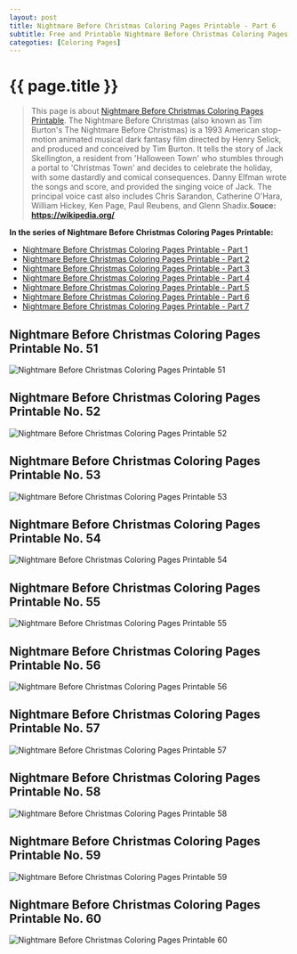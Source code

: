 ```yaml
---
layout: post
title: Nightmare Before Christmas Coloring Pages Printable - Part 6
subtitle: Free and Printable Nightmare Before Christmas Coloring Pages Printable - Part 6
categoties: [Coloring Pages]
---
```

{{ page.title }}
================
> This page is about [Nightmare Before Christmas Coloring Pages Printable](http://autoizipro/). The Nightmare Before Christmas (also known as Tim Burton's The Nightmare Before Christmas) is a 1993 American stop-motion animated musical dark fantasy film directed by Henry Selick, and produced and conceived by Tim Burton. It tells the story of Jack Skellington, a resident from 'Halloween Town' who stumbles through a portal to 'Christmas Town' and decides to celebrate the holiday, with some dastardly and comical consequences. Danny Elfman wrote the songs and score, and provided the singing voice of Jack. The principal voice cast also includes Chris Sarandon, Catherine O'Hara, William Hickey, Ken Page, Paul Reubens, and Glenn Shadix.__Souce: https://wikipedia.org/__

**In the series of Nightmare Before Christmas Coloring Pages Printable:**

* [Nightmare Before Christmas Coloring Pages Printable - Part 1](https://freecoloringpages.github.io/2017/11/18/Nightmare-Before-Christmas-Coloring-Pages-Printable-part-1.html)
* [Nightmare Before Christmas Coloring Pages Printable - Part 2](https://freecoloringpages.github.io/2017/11/18/Nightmare-Before-Christmas-Coloring-Pages-Printable-part-2.html)
* [Nightmare Before Christmas Coloring Pages Printable - Part 3](https://freecoloringpages.github.io/2017/11/18/Nightmare-Before-Christmas-Coloring-Pages-Printable-part-3.html)
* [Nightmare Before Christmas Coloring Pages Printable - Part 4](https://freecoloringpages.github.io/2017/11/18/Nightmare-Before-Christmas-Coloring-Pages-Printable-part-4.html)
* [Nightmare Before Christmas Coloring Pages Printable - Part 5](https://freecoloringpages.github.io/2017/11/18/Nightmare-Before-Christmas-Coloring-Pages-Printable-part-5.html)
* [Nightmare Before Christmas Coloring Pages Printable - Part 6](https://freecoloringpages.github.io/2017/11/18/Nightmare-Before-Christmas-Coloring-Pages-Printable-part-6.html)
* [Nightmare Before Christmas Coloring Pages Printable - Part 7](https://freecoloringpages.github.io/2017/11/18/Nightmare-Before-Christmas-Coloring-Pages-Printable-part-7.html)
## Nightmare Before Christmas Coloring Pages Printable No. 51
![Nightmare Before Christmas Coloring Pages Printable 51](https://freecoloringpages.github.io/img/Nightmare-Before-Christmas-Coloring-Pages-Printable%20(51).jpg "Nightmare Before Christmas Coloring Pages Printable 51")

## Nightmare Before Christmas Coloring Pages Printable No. 52
![Nightmare Before Christmas Coloring Pages Printable 52](https://freecoloringpages.github.io/img/Nightmare-Before-Christmas-Coloring-Pages-Printable%20(52).jpg "Nightmare Before Christmas Coloring Pages Printable 52")

## Nightmare Before Christmas Coloring Pages Printable No. 53
![Nightmare Before Christmas Coloring Pages Printable 53](https://freecoloringpages.github.io/img/Nightmare-Before-Christmas-Coloring-Pages-Printable%20(53).jpg "Nightmare Before Christmas Coloring Pages Printable 53")

## Nightmare Before Christmas Coloring Pages Printable No. 54
![Nightmare Before Christmas Coloring Pages Printable 54](https://freecoloringpages.github.io/img/Nightmare-Before-Christmas-Coloring-Pages-Printable%20(54).jpg "Nightmare Before Christmas Coloring Pages Printable 54")

<script async src="//pagead2.googlesyndication.com/pagead/js/adsbygoogle.js"></script> <!-- AdsTextOnly-autoizi --> <ins class="adsbygoogle" style="display:block" data-ad-client="ca-pub-6753140515841889" data-ad-slot="9107959873" data-ad-format="auto"></ins><script>(adsbygoogle = window.adsbygoogle || []).push({});</script>

## Nightmare Before Christmas Coloring Pages Printable No. 55
![Nightmare Before Christmas Coloring Pages Printable 55](https://freecoloringpages.github.io/img/Nightmare-Before-Christmas-Coloring-Pages-Printable%20(55).jpg "Nightmare Before Christmas Coloring Pages Printable 55")

## Nightmare Before Christmas Coloring Pages Printable No. 56
![Nightmare Before Christmas Coloring Pages Printable 56](https://freecoloringpages.github.io/img/Nightmare-Before-Christmas-Coloring-Pages-Printable%20(56).jpg "Nightmare Before Christmas Coloring Pages Printable 56")

## Nightmare Before Christmas Coloring Pages Printable No. 57
![Nightmare Before Christmas Coloring Pages Printable 57](https://freecoloringpages.github.io/img/Nightmare-Before-Christmas-Coloring-Pages-Printable%20(57).jpg "Nightmare Before Christmas Coloring Pages Printable 57")

## Nightmare Before Christmas Coloring Pages Printable No. 58
![Nightmare Before Christmas Coloring Pages Printable 58](https://freecoloringpages.github.io/img/Nightmare-Before-Christmas-Coloring-Pages-Printable%20(58).jpg "Nightmare Before Christmas Coloring Pages Printable 58")

<script async src="//pagead2.googlesyndication.com/pagead/js/adsbygoogle.js"></script> <!-- AdsTextOnly-autoizi --> <ins class="adsbygoogle" style="display:block" data-ad-client="ca-pub-6753140515841889" data-ad-slot="9107959873" data-ad-format="auto"></ins><script>(adsbygoogle = window.adsbygoogle || []).push({});</script>

## Nightmare Before Christmas Coloring Pages Printable No. 59
![Nightmare Before Christmas Coloring Pages Printable 59](https://freecoloringpages.github.io/img/Nightmare-Before-Christmas-Coloring-Pages-Printable%20(59).jpg "Nightmare Before Christmas Coloring Pages Printable 59")

## Nightmare Before Christmas Coloring Pages Printable No. 60
![Nightmare Before Christmas Coloring Pages Printable 60](https://freecoloringpages.github.io/img/Nightmare-Before-Christmas-Coloring-Pages-Printable%20(60).jpg "Nightmare Before Christmas Coloring Pages Printable 60")

